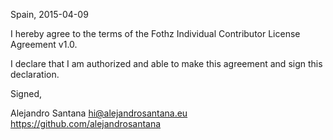 Spain, 2015-04-09

I hereby agree to the terms of the Fothz Individual Contributor License
Agreement v1.0.

I declare that I am authorized and able to make this agreement and sign this
declaration.

Signed,

Alejandro Santana hi@alejandrosantana.eu https://github.com/alejandrosantana
